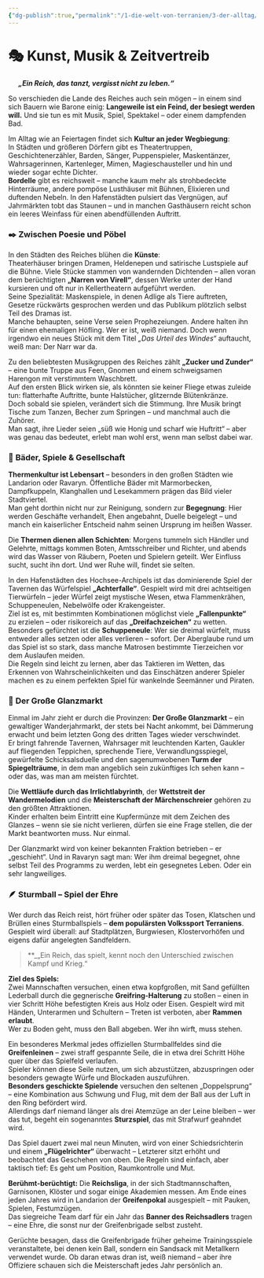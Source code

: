```yaml
---
{"dg-publish":true,"permalink":"/1-die-welt-von-terranien/3-der-alltag/kunst-musik-and-zeitvertreib/"}
---
```


# 🎭 **Kunst, Musik & Zeitvertreib**
$\quad$
**_„Ein Reich, das tanzt, vergisst nicht zu leben.“_**

So verschieden die Lande des Reiches auch sein mögen – in einem sind sich Bauern wie Barone einig: **Langeweile ist ein Feind, der besiegt werden will.** Und sie tun es mit Musik, Spiel, Spektakel – oder einem dampfenden Bad.

Im Alltag wie an Feiertagen findet sich **Kultur an jeder Wegbiegung**:  
In Städten und größeren Dörfern gibt es Theatertruppen, Geschichtenerzähler, Barden, Sänger, Puppenspieler, Maskentänzer, Wahrsagerinnen, Kartenleger, Mimen, Magieschausteller und hin und wieder sogar echte Dichter.  
**Bordelle** gibt es reichsweit – manche kaum mehr als strohbedeckte Hinterräume, andere pompöse Lusthäuser mit Bühnen, Elixieren und duftenden Nebeln. In den Hafenstädten pulsiert das Vergnügen, auf Jahrmärkten tobt das Staunen – und in manchen Gasthäusern reicht schon ein leeres Weinfass für einen abendfüllenden Auftritt.

### ✒️ **Zwischen Poesie und Pöbel**

In den Städten des Reiches blühen die **Künste**:  
Theaterhäuser bringen Dramen, Heldenepen und satirische Lustspiele auf die Bühne. Viele Stücke stammen von wandernden Dichtenden – allen voran dem berüchtigten **„Narren von Virell“**, dessen Werke unter der Hand kursieren und oft nur in Kellertheatern aufgeführt werden.  
Seine Spezialität: Maskenspiele, in denen Adlige als Tiere auftreten, Gesetze rückwärts gesprochen werden und das Publikum plötzlich selbst Teil des Dramas ist.  
Manche behaupten, seine Verse seien Prophezeiungen. Andere halten ihn für einen ehemaligen Höfling. Wer er ist, weiß niemand. Doch wenn irgendwo ein neues Stück mit dem Titel _„Das Urteil des Windes“_ auftaucht, weiß man: Der Narr war da.

Zu den beliebtesten Musikgruppen des Reiches zählt **„Zucker und Zunder“** – eine bunte Truppe aus Feen, Gnomen und einem schweigsamen Harengon mit verstimmtem Waschbrett.  
Auf den ersten Blick wirken sie, als könnten sie keiner Fliege etwas zuleide tun: flatterhafte Auftritte, bunte Halstücher, glitzernde Blütenkränze.  
Doch sobald sie spielen, verändert sich die Stimmung. Ihre Musik bringt Tische zum Tanzen, Becher zum Springen – und manchmal auch die Zuhörer.  
Man sagt, ihre Lieder seien „süß wie Honig und scharf wie Huftritt“ – aber was genau das bedeutet, erlebt man wohl erst, wenn man selbst dabei war.

### 🛁 **Bäder, Spiele & Gesellschaft**

**Thermenkultur ist Lebensart** – besonders in den großen Städten wie Landarion oder Ravaryn. Öffentliche Bäder mit Marmorbecken, Dampfkuppeln, Klanghallen und Lesekammern prägen das Bild vieler Stadtviertel.  
Man geht dorthin nicht nur zur Reinigung, sondern zur **Begegnung**: Hier werden Geschäfte verhandelt, Ehen angebahnt, Duelle beigelegt – und manch ein kaiserlicher Entscheid nahm seinen Ursprung im heißen Wasser.

Die **Thermen dienen allen Schichten**: Morgens tummeln sich Händler und Gelehrte, mittags kommen Boten, Amtsschreiber und Richter, und abends wird das Wasser von Räubern, Poeten und Spielern geteilt. Wer Einfluss sucht, sucht ihn dort. Und wer Ruhe will, findet sie selten.

In den Hafenstädten des Hochsee-Archipels ist das dominierende Spiel der Tavernen das Würfelspiel **„Achterfalle“**. Gespielt wird mit drei achtseitigen Tierwürfeln – jeder Würfel zeigt mystische Wesen, etwa Flammenkrähen, Schuppeneulen, Nebelwölfe oder Krakengeister.  
Ziel ist es, mit bestimmten Kombinationen möglichst viele **„Fallenpunkte“** zu erzielen – oder risikoreich auf das **„Dreifachzeichen“** zu wetten.  
Besonders gefürchtet ist die **Schuppeneule**: Wer sie dreimal würfelt, muss entweder alles setzen oder alles verlieren – sofort. Der Aberglaube rund um das Spiel ist so stark, dass manche Matrosen bestimmte Tierzeichen vor dem Auslaufen meiden.  
Die Regeln sind leicht zu lernen, aber das Taktieren im Wetten, das Erkennen von Wahrscheinlichkeiten und das Einschätzen anderer Spieler machen es zu einem perfekten Spiel für wankelnde Seemänner und Piraten.

### 🎡 **Der Große Glanzmarkt**

Einmal im Jahr zieht er durch die Provinzen: **Der Große Glanzmarkt** – ein gewaltiger Wanderjahrmarkt, der stets bei Nacht ankommt, bei Dämmerung erwacht und beim letzten Gong des dritten Tages wieder verschwindet.  
Er bringt fahrende Tavernen, Wahrsager mit leuchtenden Karten, Gaukler auf fliegenden Teppichen, sprechende Tiere, Verwandlungsspiegel, gewürfelte Schicksalsduelle und den sagenumwobenen **Turm der Spiegelträume**, in dem man angeblich sein zukünftiges Ich sehen kann – oder das, was man am meisten fürchtet.

Die **Wettläufe durch das Irrlichtlabyrinth**, der **Wettstreit der Wandermelodien** und die **Meisterschaft der Märchenschreier** gehören zu den größten Attraktionen.  
Kinder erhalten beim Eintritt eine Kupfermünze mit dem Zeichen des Glanzes – wenn sie sie nicht verlieren, dürfen sie eine Frage stellen, die der Markt beantworten muss. Nur einmal.

Der Glanzmarkt wird von keiner bekannten Fraktion betrieben – er „geschieht“. Und in Ravaryn sagt man: Wer ihm dreimal begegnet, ohne selbst Teil des Programms zu werden, lebt ein gesegnetes Leben. Oder ein sehr langweiliges.

### 🪶 **Sturmball – Spiel der Ehre**

Wer durch das Reich reist, hört früher oder später das Tosen, Klatschen und Brüllen eines Sturmballspiels – **dem populärsten Volkssport Terraniens**. Gespielt wird überall: auf Stadtplätzen, Burgwiesen, Klostervorhöfen und eigens dafür angelegten Sandfeldern.

> **_„Ein Reich, das spielt, kennt noch den Unterschied zwischen Kampf und Krieg.“

**Ziel des Spiels:**  
Zwei Mannschaften versuchen, einen etwa kopfgroßen, mit Sand gefüllten Lederball durch die gegnerische **Greifring-Halterung** zu stoßen – einen in vier Schritt Höhe befestigten Kreis aus Holz oder Eisen. Gespielt wird mit Händen, Unterarmen und Schultern – Treten ist verboten, aber **Rammen erlaubt**.  
Wer zu Boden geht, muss den Ball abgeben. Wer ihn wirft, muss stehen.

Ein besonderes Merkmal jedes offiziellen Sturmballfeldes sind die **Greifenleinen** – zwei straff gespannte Seile, die in etwa drei Schritt Höhe quer über das Spielfeld verlaufen.  
Spieler können diese Seile nutzen, um sich abzustützen, abzuspringen oder besonders gewagte Würfe und Blockaden auszuführen.  
**Besonders geschickte Spielende** versuchen den seltenen „Doppelsprung“ – eine Kombination aus Schwung und Flug, mit dem der Ball aus der Luft in den Ring befördert wird.  
Allerdings darf niemand länger als drei Atemzüge an der Leine bleiben – wer das tut, begeht ein sogenanntes **Sturzspiel**, das mit Strafwurf geahndet wird.

Das Spiel dauert zwei mal neun Minuten, wird von einer Schiedsrichterin und einem **„Flügelrichter“** überwacht – Letzterer sitzt erhöht und beobachtet das Geschehen von oben. Die Regeln sind einfach, aber taktisch tief: Es geht um Position, Raumkontrolle und Mut.

**Berühmt-berüchtigt:** Die **Reichsliga**, in der sich Stadtmannschaften, Garnisonen, Klöster und sogar einige Akademien messen. Am Ende eines jeden Jahres wird in Landarion der **Greifenpokal** ausgespielt – mit Pauken, Spielen, Festumzügen.  
Das siegreiche Team darf für ein Jahr das **Banner des Reichsadlers** tragen – eine Ehre, die sonst nur der Greifenbrigade selbst zusteht.

Gerüchte besagen, dass die Greifenbrigade früher geheime Trainingsspiele veranstaltete, bei denen kein Ball, sondern ein Sandsack mit Metallkern verwendet wurde. Ob daran etwas dran ist, weiß niemand – aber ihre Offiziere schauen sich die Meisterschaft jedes Jahr persönlich an.